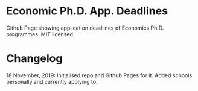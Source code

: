 # Economic Ph.D. App. Deadlines

Github Page showing application deadlines of Economics Ph.D. programmes. MIT licensed.

# Changelog

18 November, 2019: Initialised repo and Github Pages for it. Added schools personally and currently applying to.
